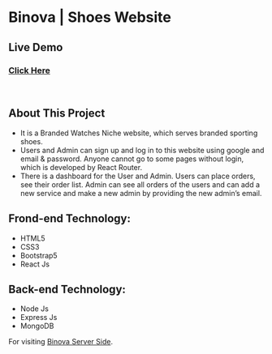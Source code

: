 # Binova | Shoes Website

## Live Demo
### [Click Here](https://binova-shoes.web.app/)

<br>

## About This Project
- It is a Branded Watches Niche website, which serves branded sporting shoes.
- Users and Admin can sign up and log in to this website using google and email & password. Anyone
cannot go to some pages without login, which is developed by React Router.
- There is a dashboard for the User and Admin. Users can place orders, see their order list. Admin
can see all orders of the users and can add a new service and make a new admin by providing the
new admin’s email.


## Frond-end Technology:
- HTML5
- CSS3
- Bootstrap5
- React Js
## Back-end Technology:
- Node Js
- Express Js
- MongoDB

For visiting [Binova Server Side](https://github.com/mahmudurbd/binova-server).
